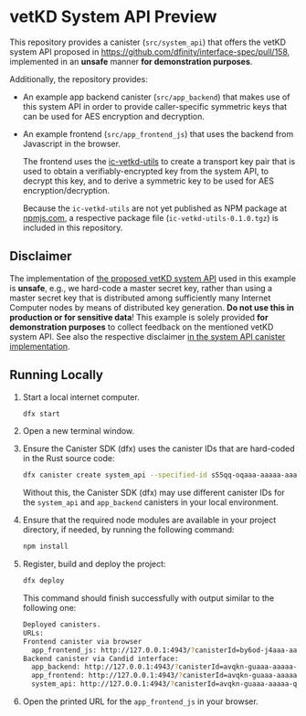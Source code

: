 # vetKD System API Preview

This repository provides a canister (`src/system_api`) that offers the vetKD system API proposed in https://github.com/dfinity/interface-spec/pull/158, implemented in an **unsafe** manner **for demonstration purposes**.

Additionally, the repository provides:
* An example app backend canister (`src/app_backend`) that makes use of this system API in order to provide caller-specific symmetric keys that can be used for AES encryption and decryption.

* An example frontend (`src/app_frontend_js`) that uses the backend from Javascript in the browser.

  The frontend uses the [ic-vetkd-utils](https://github.com/dfinity/ic/tree/master/packages/ic-vetkd-utils) to create a transport key pair that is used to obtain a verifiably-encrypted key from the system API, to decrypt this key, and to derive a symmetric key to be used for AES encryption/decryption.
  
  Because the `ic-vetkd-utils` are not yet published as NPM package at [npmjs.com](npmjs.com), a respective package file (`ic-vetkd-utils-0.1.0.tgz`) is included in this repository.

## Disclaimer

The implementation of [the proposed vetKD system API](https://github.com/dfinity/interface-spec/pull/158) used in this example is **unsafe**, e.g., we hard-code a master secret key, rather than using a master secret key that is distributed among sufficiently many Internet Computer nodes by means of distributed key generation. **Do not use this in production or for sensitive data**! This example is solely provided **for demonstration purposes** to collect feedback on the mentioned vetKD system API. See also the respective disclaimer [in the system API canister implementation](https://github.com/dfinity/examples/blob/master/rust/vetkd/src/system_api/src/lib.rs#L19-L26).

## Running Locally

1. Start a local internet computer.

   ```sh
   dfx start
   ```

1. Open a new terminal window.

1. Ensure the Canister SDK (dfx) uses the canister IDs that are hard-coded in the Rust source code:

   ```sh
   dfx canister create system_api --specified-id s55qq-oqaaa-aaaaa-aaakq-cai
   ```

   Without this, the Canister SDK (dfx) may use different canister IDs for the `system_api` and `app_backend` canisters in your local environment.

1. Ensure that the required node modules are available in your project directory, if needed, by running the following command:

   ```sh
   npm install
   ```

1. Register, build and deploy the project:

   ```sh
   dfx deploy
   ```

   This command should finish successfully with output similar to the following one:

   ```sh
   Deployed canisters.
   URLs:
   Frontend canister via browser
     app_frontend_js: http://127.0.0.1:4943/?canisterId=by6od-j4aaa-aaaaa-qaadq-cai
   Backend canister via Candid interface:
     app_backend: http://127.0.0.1:4943/?canisterId=avqkn-guaaa-aaaaa-qaaea-cai&id=tcvdh-niaaa-aaaaa-aaaoa-cai
     app_frontend: http://127.0.0.1:4943/?canisterId=avqkn-guaaa-aaaaa-qaaea-cai&id=b77ix-eeaaa-aaaaa-qaada-cai
     system_api: http://127.0.0.1:4943/?canisterId=avqkn-guaaa-aaaaa-qaaea-cai&id=s55qq-oqaaa-aaaaa-aaakq-cai
   ```

1. Open the printed URL for the `app_frontend_js` in your browser.
